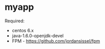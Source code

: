 # myapp
Required:
- centos 6.x 
- java-1.6.0-openjdk-devel
- FPM - https://github.com/jordansissel/fpm
